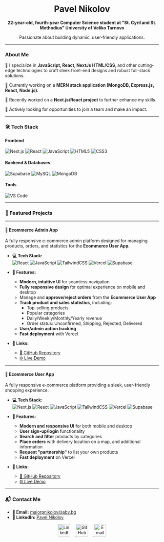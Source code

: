 <h1 align="center">Pavel Nikolov</h1>

<p align="center">
    <strong>22-year-old, fourth-year Computer Science student at "St. Cyril and St. Methodius" University of Veliko Tarnovo</strong>  
</p>
<p align="center">
    Passionate about building dynamic, user-friendly applications.
</p>

---

### About Me  
🌟 I specialize in **JavaScript, React, NextJs HTML/CSS**, and other cutting-edge technologies to craft sleek front-end designs and robust full-stack solutions.  

🌱 Currently working on a **MERN stack application (MongoDB, Express.js, React, Node.js).**

🌱 Recently worked on a **Next.js/React project** to further enhance my skills.  

👯 Actively looking for opportunities to join a team and make an impact.  

---

### 🛠️ Tech Stack  
#### **Frontend**
![Next.js](https://img.shields.io/badge/Next.js-000000?style=flat&logo=nextdotjs&logoColor=white)
![React](https://img.shields.io/badge/React-61DAFB?style=flat&logo=react&logoColor=black)
![JavaScript](https://img.shields.io/badge/JavaScript-F7DF1E?style=flat&logo=javascript&logoColor=black)
![HTML5](https://img.shields.io/badge/HTML5-E34F26?style=flat&logo=html5&logoColor=white)
![CSS3](https://img.shields.io/badge/CSS3-1572B6?style=flat&logo=css3&logoColor=white)

#### **Backend & Databases**
![Supabase](https://img.shields.io/badge/Supabase-3ECF8E?style=flat&logo=supabase&logoColor=white)
![MySQL](https://img.shields.io/badge/MySQL-4479A1?style=flat&logo=mysql&logoColor=white)
![MongoDB](https://img.shields.io/badge/MongoDB-47A248?style=flat&logo=mongodb&logoColor=white)

#### **Tools**
![VS Code](https://img.shields.io/badge/VS%20Code-007ACC?style=flat&logo=visualstudiocode&logoColor=white)

---
### 🌟 Featured Projects  

---

#### 🛒 **Ecommerce Admin App**  
A fully responsive e-commerce admin platform designed for managing products, orders, and statistics for the **Ecommerce User App**.

- **💻 Tech Stack:**  
  ![React](https://img.shields.io/badge/React-61DAFB?style=flat&logo=react&logoColor=black)
  ![JavaScript](https://img.shields.io/badge/JavaScript-F7DF1E?style=flat&logo=javascript&logoColor=black)
  ![TailwindCSS](https://img.shields.io/badge/TailwindCSS-06B6D4?style=flat&logo=tailwindcss&logoColor=white)
  ![Vercel](https://img.shields.io/badge/Vercel-000000?style=flat&logo=vercel&logoColor=white)
  ![Supabase](https://img.shields.io/badge/Supabase-3ECF8E?style=flat&logo=supabase&logoColor=white)

- **🌟 Features:**  
  - **Modern, intuitive UI** for seamless navigation  
  - **Fully responsive design** for optimal experience on mobile and desktop  
  - Manage and **approve/reject orders** from the **Ecommerce User App**  
  - **Track product and sales statistics**, including:  
    - Top-selling products  
    - Popular categories  
    - Daily/Weekly/Monthly/Yearly revenue  
    - Order status: Unconfirmed, Shipping, Rejected, Delivered  
  - **User/admin action tracking**  
  - **Fast deployment** with Vercel

- **🔗 Links:**  
  - [📂 GitHub Repository](https://github.com/MajorDP/EcommerceAdmin)  
  - [🌐 Live Demo](https://ecommerce-admin-henna-three.vercel.app)

---

#### 🛒 **Ecommerce User App**  
A fully responsive e-commerce platform providing a sleek, user-friendly shopping experience.

- **💻 Tech Stack:**  
  ![Next.js](https://img.shields.io/badge/Next.js-000000?style=flat&logo=nextdotjs&logoColor=white)
  ![React](https://img.shields.io/badge/React-61DAFB?style=flat&logo=react&logoColor=black)
  ![JavaScript](https://img.shields.io/badge/JavaScript-F7DF1E?style=flat&logo=javascript&logoColor=black)
  ![TailwindCSS](https://img.shields.io/badge/TailwindCSS-06B6D4?style=flat&logo=tailwindcss&logoColor=white)
  ![Vercel](https://img.shields.io/badge/Vercel-000000?style=flat&logo=vercel&logoColor=white)
  ![Supabase](https://img.shields.io/badge/Supabase-3ECF8E?style=flat&logo=supabase&logoColor=white)

- **🌟 Features:**  
  - **Modern and responsive UI** for both mobile and desktop  
  - **User sign-up/login** functionality  
  - **Search and filter** products by categories  
  - **Place orders** with delivery location on a map, and additional information  
  - **Request "partnership"** to list your own products  
  - **Fast deployment** on Vercel

- **🔗 Links:**  
  - [📂 GitHub Repository](https://github.com/MajorDP/Ecommerce)  
  - [🌐 Live Demo](https://ecommerce-pi-one-22.vercel.app/)

---

### 📬 Contact Me  

- **📧 Email:** [majorpnikolov@abv.bg](mailto:majorpnikolov@abv.bg)  
- **🔗 LinkedIn:** [Pavel Nikolov](https://www.linkedin.com/in/pavel-nikolov-51a436318)  

<p align="center">
    <a href="https://www.linkedin.com/in/pavel-nikolov-51a436318" target="_blank">
        <img alt="LinkedIn" width="40px" src="https://cdn.jsdelivr.net/npm/simple-icons@v7/icons/linkedin.svg" style="margin-right: 15px;"/>
    </a>
    <a href="https://github.com/MajorDP" target="_blank">
        <img alt="GitHub" width="40px" src="https://cdn.jsdelivr.net/npm/simple-icons@v7/icons/github.svg" style="margin-right: 15px;"/>
    </a>
    <a href="mailto:majorpnikolov@abv.bg" target="_blank">
        <img alt="Email" width="40px" src="https://cdn.jsdelivr.net/npm/simple-icons@v7/icons/gmail.svg"/>
    </a>
</p>

</p>

